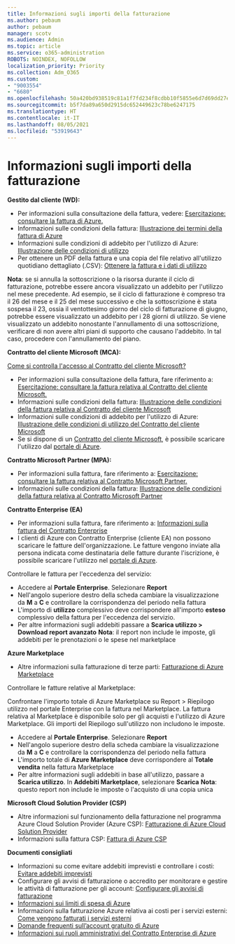 ```yaml
---
title: Informazioni sugli importi della fatturazione
ms.author: pebaum
author: pebaum
manager: scotv
ms.audience: Admin
ms.topic: article
ms.service: o365-administration
ROBOTS: NOINDEX, NOFOLLOW
localization_priority: Priority
ms.collection: Adm_O365
ms.custom:
- "9003554"
- "6680"
ms.openlocfilehash: 50a420bd938519c81a1f7fd234f8cdbb10f5855e6d7d69dd27e261ebc7e0c091
ms.sourcegitcommit: b5f7da89a650d2915dc652449623c78be6247175
ms.translationtype: HT
ms.contentlocale: it-IT
ms.lasthandoff: 08/05/2021
ms.locfileid: "53919643"
---
```

# <a name="understand-billing-amount"></a>Informazioni sugli importi della fatturazione

**Gestito dal cliente (WD):**

- Per informazioni sulla consultazione della fattura, vedere: [Esercitazione: consultare la fattura di Azure.](https://docs.microsoft.com/azure/cost-management-billing/understand/review-individual-bill?WT.mc_id=Portal-Microsoft_Azure_Support)
- Informazioni sulle condizioni della fattura: [Illustrazione dei termini della fattura di Azure](https://docs.microsoft.com/azure/cost-management-billing/understand/understand-invoice?WT.mc_id=Portal-Microsoft_Azure_Support)
- Informazioni sulle condizioni di addebito per l'utilizzo di Azure: [Illustrazione delle condizioni di utilizzo](https://docs.microsoft.com/azure/cost-management-billing/understand/understand-usage?WT.mc_id=Portal-Microsoft_Azure_Support)
- Per ottenere un PDF della fattura e una copia del file relativo all'utilizzo quotidiano dettagliato (.CSV): [Ottenere la fattura e i dati di utilizzo](https://docs.microsoft.com/azure/billing/billing-download-azure-invoice-daily-usage-date?WT.mc_id=Portal-Microsoft_Azure_Support)

**Nota**: se si annulla la sottoscrizione o la risorsa durante il ciclo di fatturazione, potrebbe essere ancora visualizzato un addebito per l'utilizzo nel mese precedente. Ad esempio, se il ciclo di fatturazione è compreso tra il 26 del mese e il 25 del mese successivo e che la sottoscrizione è stata sospesa il 23, ossia il ventottesimo giorno del ciclo di fatturazione di giugno, potrebbe essere visualizzato un addebito per i 28 giorni di utilizzo. Se viene visualizzato un addebito nonostante l'annullamento di una sottoscrizione, verificare di non avere altri piani di supporto che causano l'addebito. In tal caso, procedere con l'annullamento del piano.

**Contratto del cliente Microsoft (MCA):**

[Come si controlla l'accesso al Contratto del cliente Microsoft?](https://docs.microsoft.com/azure/cost-management-billing/manage/download-azure-invoice-daily-usage-date?WT.mc_id=Portal-Microsoft_Azure_Support#check-access-to-a-microsoft-customer-agreement)

- Per informazioni sulla consultazione della fattura, fare riferimento a: [Esercitazione: consultare la fattura relativa al Contratto del cliente Microsoft.](https://docs.microsoft.com/azure/cost-management-billing/understand/review-customer-agreement-bill?WT.mc_id=Portal-Microsoft_Azure_Support)
- Informazioni sulle condizioni della fattura: [Illustrazione delle condizioni della fattura relativa al Contratto del cliente Microsoft](https://docs.microsoft.com/azure/cost-management-billing/understand/mca-understand-your-invoice?WT.mc_id=Portal-Microsoft_Azure_Support)
- Informazioni sulle condizioni di addebito per l'utilizzo di Azure: [Illustrazione delle condizioni di utilizzo del Contratto del cliente Microsoft](https://docs.microsoft.com/azure/cost-management-billing/understand/mca-understand-your-usage?WT.mc_id=Portal-Microsoft_Azure_Support)
- Se si dispone di un [Contratto del cliente Microsoft](https://docs.microsoft.com/azure/cost-management-billing/manage/download-azure-invoice-daily-usage-date?WT.mc_id=Portal-Microsoft_Azure_Support#check-access-to-a-microsoft-customer-agreement), è possibile scaricare l'utilizzo dal [portale di Azure](https://portal.azure.com/).

**Contratto Microsoft Partner (MPA):**

- Per informazioni sulla fattura, fare riferimento a: [Esercitazione: consultare la fattura relativa al Contratto Microsoft Partner.](https://docs.microsoft.com/azure/cost-management-billing/understand/review-partner-agreement-bill?WT.mc_id=Portal-Microsoft_Azure_Support)
- Informazioni sulle condizioni della fattura: [Illustrazione delle condizioni della fattura relativa al Contratto Microsoft Partner](https://docs.microsoft.com/azure/cost-management-billing/understand/mpa-invoice-terms?WT.mc_id=Portal-Microsoft_Azure_Support)

**Contratto Enterprise (EA)**

- Per informazioni sulla fattura, fare riferimento a: [Informazioni sulla fattura del Contratto Enterprise](https://docs.microsoft.com/azure/cost-management-billing/understand/review-enterprise-agreement-bill?WT.mc_id=Portal-Microsoft_Azure_Support)
- I clienti di Azure con Contratto Enterprise (cliente EA) non possono scaricare le fatture dell'organizzazione. Le fatture vengono inviate alla persona indicata come destinataria delle fatture durante l'iscrizione, è possibile scaricare l'utilizzo nel [portale di Azure](https://portal.azure.com/).

Controllare le fattura per l'eccedenza del servizio:

- Accedere al **Portale Enterprise**. Selezionare **Report**
- Nell'angolo superiore destro della scheda cambiare la visualizzazione da **M** a **C** e controllare la corrispondenza del periodo nella fattura
- L'importo di **utilizzo** complessivo deve corrispondere all'importo **esteso** complessivo della fattura per l'eccedenza del servizio.
- Per altre informazioni sugli addebiti passare a **Scarica utilizzo > Download report avanzato** **Nota**: il report non include le imposte, gli addebiti per le prenotazioni o le spese nel marketplace

**Azure Marketplace**

- Altre informazioni sulla fatturazione di terze parti: [Fatturazione di Azure Marketplace](https://docs.microsoft.com/azure/billing/billing-understand-your-azure-marketplace-charges?WT.mc_id=Portal-Microsoft_Azure_Support)

Controllare le fatture relative al Marketplace:

Confrontare l'importo totale di Azure Marketplace su Report > Riepilogo utilizzo nel portale Enterprise con la fattura nel Marketplace. La fattura relativa al Marketplace è disponibile solo per gli acquisti e l'utilizzo di Azure Marketplace. Gli importi del Riepilogo sull'utilizzo non includono le imposte.

- Accedere al **Portale Enterprise**. Selezionare **Report**
- Nell'angolo superiore destro della scheda cambiare la visualizzazione da **M** a **C** e controllare la corrispondenza del periodo nella fattura
- L'importo totale di **Azure Marketplace** deve corrispondere al **Totale vendita** nella fattura Marketplace
- Per altre informazioni sugli addebiti in base all'utilizzo, passare a **Scarica utilizzo**. In **Addebiti Marketplace**, selezionare **Scarica** **Nota**: questo report non include le imposte o l'acquisto di una copia unica

**Microsoft Cloud Solution Provider (CSP)**

- Altre informazioni sul funzionamento della fatturazione nel programma Azure Cloud Solution Provider (Azure CSP): [Fatturazione di Azure Cloud Solution Provider](https://docs.microsoft.com/azure/cloud-solution-provider/billing/azure-csp-billing-overview?WT.mc_id=Portal-Microsoft_Azure_Support)
- Informazioni sulla fattura CSP: [Fattura di Azure CSP](https://docs.microsoft.com/azure/cloud-solution-provider/billing/azure-csp-invoice?WT.mc_id=Portal-Microsoft_Azure_Support)

**Documenti consigliati**

- Informazioni su come evitare addebiti imprevisti e controllare i costi: [Evitare addebiti imprevisti](https://docs.microsoft.com/azure/cost-management-billing/manage/getting-started?WT.mc_id=Portal-Microsoft_Azure_Support)
- Configurare gli avvisi di fatturazione o accredito per monitorare e gestire le attività di fatturazione per gli account: [Configurare gli avvisi di fatturazione](https://docs.microsoft.com/azure/cost-management-billing/costs/cost-mgt-alerts-monitor-usage-spending?WT.mc_id=Portal-Microsoft_Azure_Support)
- [Informazioni sui limiti di spesa di Azure](https://docs.microsoft.com/azure/cost-management-billing/manage/spending-limit?WT.mc_id=Portal-Microsoft_Azure_Support)
- Informazioni sulla fatturazione Azure relativa ai costi per i servizi esterni: [Come vengono fatturati i servizi esterni](https://docs.microsoft.com/azure/cost-management-billing/understand/understand-azure-marketplace-charges?WT.mc_id=Portal-Microsoft_Azure_Support)
- [Domande frequenti sull’account gratuito di Azure](https://azure.microsoft.com/free/free-account-faq/)
- [Informazioni sui ruoli amministrativi del Contratto Enterprise di Azure](https://docs.microsoft.com/azure/cost-management-billing/manage/understand-ea-roles?WT.mc_id=Portal-Microsoft_Azure_Support)